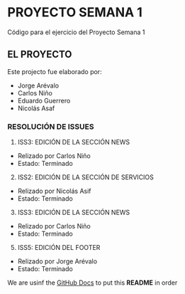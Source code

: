 # PROYECTO SEMANA 1
Código para el ejercicio del Proyecto Semana 1

## EL PROYECTO
Este projecto fue elaborado por: 
- Jorge Arévalo
- Carlos Niño
- Eduardo Guerrero
- Nicolás Asaf

### RESOLUCIÓN DE ISSUES

1. ISS3: EDICIÓN DE LA SECCIÓN NEWS
- Relizado por Carlos Niño
- Estado: Terminado

2. ISS2: EDICIÓN DE LA SECCIÓN DE SERVICIOS
- Relizado por Nicolás Asif
- Estado: Terminado

3. ISS3: EDICIÓN DE LA SECCIÓN NEWS
- Relizado por Carlos Niño
- Estado: Terminado

5. ISS5: EDICIÓN DEL FOOTER
- Relizado por Jorge Arévalo
- Estado: Terminado

We are usinf the [GitHub Docs](https://docs.github.com/es/free-pro-team@latest/github/writing-on-github/basic-writing-and-formatting-syntax) to put this **README** in order